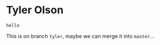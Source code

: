 <h1>Tyler Olson</h1>

<code>hello</code>

<p>This is on branch <code>tyler</code>, maybe we can merge it into <code>master</code>...</p>